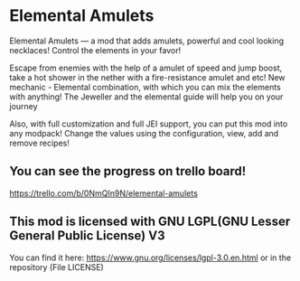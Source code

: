 # Elemental Amulets
Elemental Amulets — a mod that adds amulets, powerful and cool looking necklaces!
Control the elements in your favor!

Escape from enemies with the help of a amulet of speed and jump boost, take a hot shower in the nether with a fire-resistance amulet and etc! New mechanic - Elemental combination, with which you can mix the elements with anything! The Jeweller and the elemental guide will help you on your journey

 

Also, with full customization and full JEI support, you can put this mod into any modpack! Change the values using the configuration, view, add and remove recipes!

## You can see the progress on trello board!
https://trello.com/b/0NmQIn9N/elemental-amulets

## This mod is licensed with GNU LGPL(GNU Lesser General Public License) V3
You can find it here: https://www.gnu.org/licenses/lgpl-3.0.en.html or in the repository (File LICENSE)
